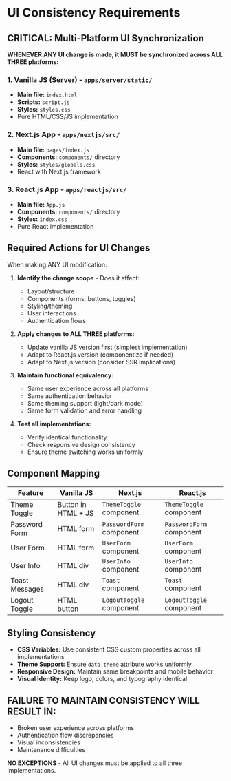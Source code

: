 # UI Consistency Requirements

## CRITICAL: Multi-Platform UI Synchronization

**WHENEVER ANY UI change is made, it MUST be synchronized across ALL THREE platforms:**

### 1. Vanilla JS (Server) - `apps/server/static/`
- **Main file:** `index.html`
- **Scripts:** `script.js`  
- **Styles:** `styles.css`
- Pure HTML/CSS/JS implementation

### 2. Next.js App - `apps/nextjs/src/`
- **Main file:** `pages/index.js`
- **Components:** `components/` directory
- **Styles:** `styles/globals.css`
- React with Next.js framework

### 3. React.js App - `apps/reactjs/src/`
- **Main file:** `App.js`
- **Components:** `components/` directory
- **Styles:** `index.css`
- Pure React implementation

## Required Actions for UI Changes

When making ANY UI modification:

1. **Identify the change scope** - Does it affect:
   - Layout/structure
   - Components (forms, buttons, toggles)
   - Styling/theming
   - User interactions
   - Authentication flows

2. **Apply changes to ALL THREE platforms:**
   - Update vanilla JS version first (simplest implementation)
   - Adapt to React.js version (componentize if needed)
   - Adapt to Next.js version (consider SSR implications)

3. **Maintain functional equivalency:**
   - Same user experience across all platforms
   - Same authentication behavior
   - Same theming support (light/dark mode)
   - Same form validation and error handling

4. **Test all implementations:**
   - Verify identical functionality
   - Check responsive design consistency
   - Ensure theme switching works uniformly

## Component Mapping

| Feature | Vanilla JS | Next.js | React.js |
|---------|------------|---------|----------|
| Theme Toggle | Button in HTML + JS | `ThemeToggle` component | `ThemeToggle` component |
| Password Form | HTML form | `PasswordForm` component | `PasswordForm` component |
| User Form | HTML form | `UserForm` component | `UserForm` component |
| User Info | HTML div | `UserInfo` component | `UserInfo` component |
| Toast Messages | HTML div | `Toast` component | `Toast` component |
| Logout Toggle | HTML button | `LogoutToggle` component | `LogoutToggle` component |

## Styling Consistency

- **CSS Variables:** Use consistent CSS custom properties across all implementations
- **Theme Support:** Ensure `data-theme` attribute works uniformly
- **Responsive Design:** Maintain same breakpoints and mobile behavior
- **Visual Identity:** Keep logo, colors, and typography identical

## FAILURE TO MAINTAIN CONSISTENCY WILL RESULT IN:
- Broken user experience across platforms
- Authentication flow discrepancies  
- Visual inconsistencies
- Maintenance difficulties

**NO EXCEPTIONS** - All UI changes must be applied to all three implementations.